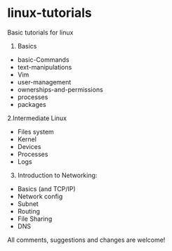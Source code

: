 # linux-tutorials
Basic tutorials for linux
1. Basics
* basic-Commands
* text-manipulations
* Vim
* user-management
* ownerships-and-permissions
* processes
* packages

2.Intermediate Linux
* Files system
* Kernel
* Devices
* Processes
* Logs

3. Introduction to Networking:
* Basics (and TCP/IP)
* Network config
* Subnet
* Routing
* File Sharing
* DNS

All comments, suggestions and changes are welcome!
